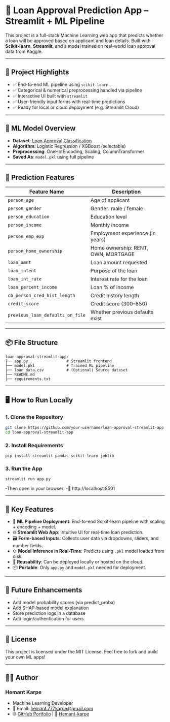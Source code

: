 # 🏦 Loan Approval Prediction App – Streamlit + ML Pipeline

This project is a full-stack Machine Learning web app that predicts whether a loan will be approved based on applicant and loan details. Built with **Scikit-learn**, **Streamlit**, and a model trained on real-world loan approval data from Kaggle.

---

## 📌 Project Highlights

- ✅ End-to-end ML pipeline using `scikit-learn`
- ✅ Categorical & numerical preprocessing handled via pipeline
- ✅ Interactive UI built with `streamlit`
- ✅ User-friendly input forms with real-time predictions
- ✅ Ready for local or cloud deployment (e.g. Streamlit Cloud)

---

## 🧠 ML Model Overview

- **Dataset**: [Loan Approval Classification](https://www.kaggle.com/datasets/taweilo/loan-approval-classification-data)
- **Algorithm**: Logistic Regression / XGBoost (selectable)
- **Preprocessing**: OneHotEncoding, Scaling, ColumnTransformer
- **Saved As**: `model.pkl` using full pipeline

---

## 🎯 Prediction Features

| Feature Name                      | Description                            |
|----------------------------------|----------------------------------------|
| `person_age`                     | Age of applicant                       |
| `person_gender`                  | Gender: male / female                  |
| `person_education`               | Education level                        |
| `person_income`                  | Monthly income                         |
| `person_emp_exp`                | Employment experience (in years)       |
| `person_home_ownership`          | Home ownership: RENT, OWN, MORTGAGE    |
| `loan_amnt`                      | Loan amount requested                  |
| `loan_intent`                    | Purpose of the loan                    |
| `loan_int_rate`                  | Interest rate for the loan             |
| `loan_percent_income`            | Loan % of income                       |
| `cb_person_cred_hist_length`     | Credit history length                  |
| `credit_score`                   | Credit score (300–850)                 |
| `previous_loan_defaults_on_file`| Whether previous defaults exist        |

---

## 📦 File Structure
```
loan-approval-streamlit-app/
├── app.py                 # Streamlit frontend
├── model.pkl              # Trained ML pipeline
├── loan_data.csv          # (Optional) Source dataset
├── README.md
├── requirements.txt
```
---

## 🖥 How to Run Locally

### 1. Clone the Repository

```bash
git clone https://github.com/your-username/loan-approval-streamlit-app.git
cd loan-approval-streamlit-app
```

### 2. Install Requirements
```pip install streamlit pandas scikit-learn joblib```

### 3. Run the App
```streamlit run app.py```

-Then open in your browser:
-📍 http://localhost:8501

---

## 🔑 Key Features

- 🧠 **ML Pipeline Deployment**: End-to-end Scikit-learn pipeline with scaling + encoding + model.
- 🌐 **Streamlit Web App**: Intuitive UI for real-time loan prediction.
- 🗃️ **Form-based Inputs**: Collects user data via dropdowns, sliders, and number fields.
- ⚙️ **Model Inference in Real-Time**: Predicts using `.pkl` model loaded from disk.
- 💾 **Reusability**: Can be deployed locally or hosted on the cloud.
- 📦 **Portable**: Only `app.py` and `model.pkl` needed for deployment.
---

## 🧠 Future Enhancements
- Add model probability scores (via predict_proba)
- Add SHAP-based model explanation
- Store prediction logs in a database
- Add login/authentication for users

---

## 📜 License
This project is licensed under the MIT License.
Feel free to fork and build your own ML apps!

---

## 👨‍💻 Author
### **Hemant Karpe**
- Machine Learning Developer
- 📧 Email: hemant.777karpe@gmail.com 
- 🌐 [GitHub Portfolio](https://github.com/Hemant-Karpe-777) | 🔗 [Hemant-karpe](https://www.linkedin.com/in/hemant-karpe)
 
